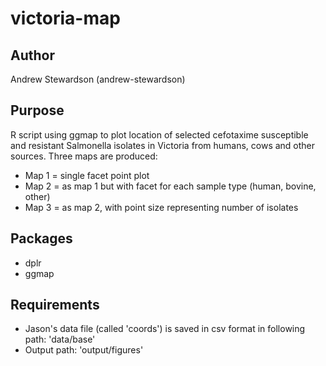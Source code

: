 # victoria-map

## Author

Andrew Stewardson (andrew-stewardson)

## Purpose

R script using ggmap to plot location of selected cefotaxime susceptible and resistant Salmonella isolates in Victoria from humans, cows and other sources. Three maps are produced: 
- Map 1 = single facet point plot
- Map 2 = as map 1 but with facet for each sample type (human, bovine, other)
- Map 3 = as map 2, with point size representing number of isolates

## Packages

- dplr
- ggmap

## Requirements

- Jason's data file (called 'coords') is saved in csv format in following path: 'data/base'
- Output path: 'output/figures'
